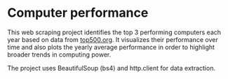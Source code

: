 # Computer performance

This web scraping project identifies the top 3 performing computers each year based on data from [top500.org](https://www.top500.org/). It visualizes their performance over time and also plots the yearly average performance in order to highlight broader trends in computing power.

The project uses BeautifulSoup (bs4) and http.client for data extraction.

